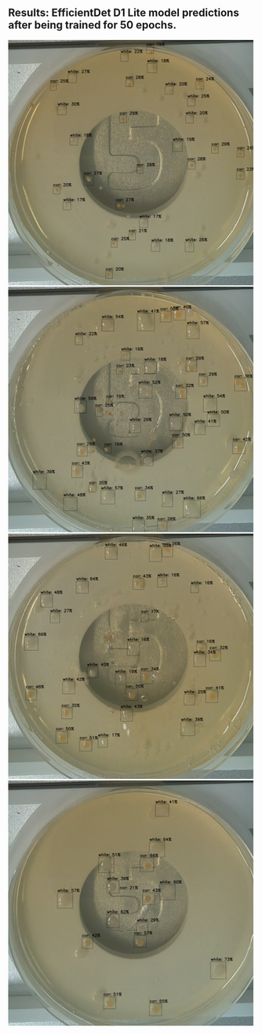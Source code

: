 ## Results: EfficientDet D1 Lite model predictions after being trained for 50 epochs.


<img src=https://github.com/peter-426/colony-picker/blob/main/results/test-image-0-50-epochs.png  width=500 > 
<img src=https://github.com/peter-426/colony-picker/blob/main/results/test-image-1-50-epochs.png  width=500 > 
<img src=https://github.com/peter-426/colony-picker/blob/main/results/test-image-2-50-epochs.png  width=500 > 
<img src=https://github.com/peter-426/colony-picker/blob/main/results/test-image-3-50-epochs.png  width=500 >
